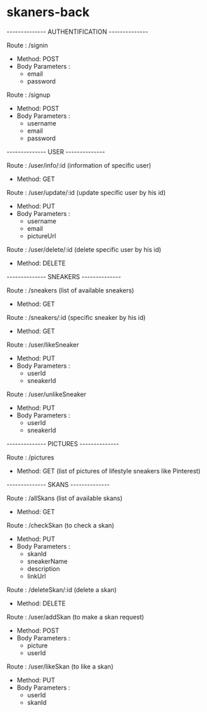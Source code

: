 # skaners-back

-------------- AUTHENTIFICATION --------------

Route : /signin

- Method: POST
- Body Parameters :
  - email
  - password

Route : /signup

- Method: POST
- Body Parameters :
  - username
  - email
  - password

-------------- USER --------------

Route : /user/info/:id (information of specific user)

- Method: GET

Route : /user/update/:id (update specific user by his id)

- Method: PUT
- Body Parameters :
  - username
  - email
  - pictureUrl

Route : /user/delete/:id (delete specific user by his id)

- Method: DELETE

-------------- SNEAKERS --------------

Route : /sneakers (list of available sneakers)

- Method: GET

Route : /sneakers/:id (specific sneaker by his id)

- Method: GET

Route : /user/likeSneaker

- Method: PUT
- Body Parameters :
  - userId
  - sneakerId

Route : /user/unlikeSneaker

- Method: PUT
- Body Parameters :
  - userId
  - sneakerId

-------------- PICTURES --------------

Route : /pictures

- Method: GET (list of pictures of lifestyle sneakers like Pinterest)

-------------- SKANS --------------

Route : /allSkans (list of available skans)

- Method: GET

Route : /checkSkan (to check a skan)

- Method: PUT
- Body Parameters :
  - skanId
  - sneakerName
  - description
  - linkUrl

Route : /deleteSkan/:id (delete a skan)

- Method: DELETE

Route : /user/addSkan (to make a skan request)

- Method: POST
- Body Parameters :
  - picture
  - userId

Route : /user/likeSkan (to like a skan)

- Method: PUT
- Body Parameters :
  - userId
  - skanId
